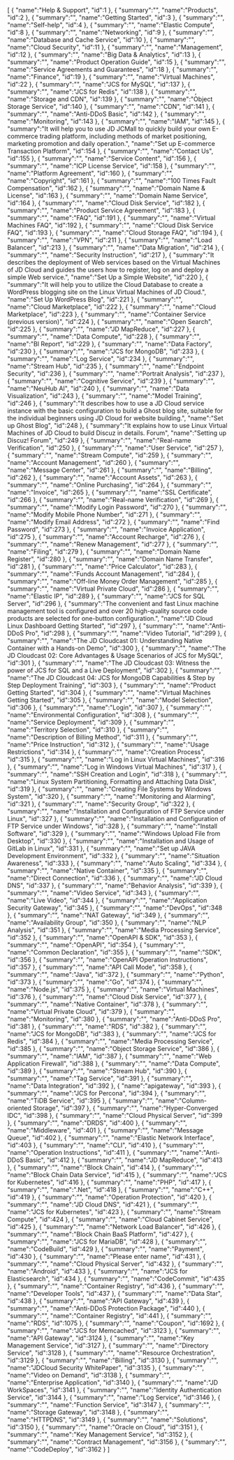 [
	{
		"name":"Help & Support",
		"id":1
	},
	{
		"summary":"",
		"name":"Products",
		"id":2
	},
	{
		"summary":"",
		"name":"Getting Started",
		"id":3
	},
	{
		"summary":"",
		"name":"Self-help",
		"id":4
	},
	{
		"summary":"",
		"name":"Elastic Compute",
		"id":8
	},
	{
		"summary":"",
		"name":"Networking",
		"id":9
	},
	{
		"summary":"",
		"name":"Database and Cache Service",
		"id":10
	},
	{
		"summary":"",
		"name":"Cloud Security",
		"id":11
	},
	{
		"summary":"",
		"name":"Management",
		"id":12
	},
	{
		"summary":"",
		"name":"Big Data & Analytics",
		"id":13
	},
	{
		"summary":"",
		"name":"Product Operation Guide",
		"id":15
	},
	{
		"summary":"",
		"name":"Service Agreements and Guarantees",
		"id":18
	},
	{
		"summary":"",
		"name":"Finance",
		"id":19
	},
	{
		"summary":"",
		"name":"Virtual Machines",
		"id":22
	},
	{
		"summary":"",
		"name":"JCS for MySQL",
		"id":137
	},
	{
		"summary":"",
		"name":"JCS for Redis",
		"id":138
	},
	{
		"summary":"",
		"name":"Storage and CDN",
		"id":139
	},
	{
		"summary":"",
		"name":"Object Storage Service",
		"id":140
	},
	{
		"summary":"",
		"name":"CDN",
		"id":141
	},
	{
		"summary":"",
		"name":"Anti-DDoS Basic",
		"id":142
	},
	{
		"summary":"",
		"name":"Monitoring",
		"id":143
	},
	{
		"summary":"",
		"name":"IAM",
		"id":145
	},
	{
		"summary":"It will help you to use JD JCMall to quickly build your own E-commerce trading platform, including methods of market positioning, marketing promotion and daily operation.",
		"name":"Set up E-commerce Transaction Platform",
		"id":154
	},
	{
		"summary":"",
		"name":"Contact Us",
		"id":155
	},
	{
		"summary":"",
		"name":"Service Content",
		"id":156
	},
	{
		"summary":"",
		"name":"ICP License Service",
		"id":158
	},
	{
		"summary":"",
		"name":"Platform Agreement",
		"id":160
	},
	{
		"summary":"",
		"name":"Copyright",
		"id":161
	},
	{
		"summary":"",
		"name":"100 Times Fault Compensation",
		"id":162
	},
	{
		"summary":"",
		"name":"Domain Name & License",
		"id":163
	},
	{
		"summary":"",
		"name":"Domain Name Service",
		"id":164
	},
	{
		"summary":"",
		"name":"Cloud Disk Service",
		"id":182
	},
	{
		"summary":"",
		"name":"Product Service Agreement",
		"id":183
	},
	{
		"summary":"",
		"name":"FAQ",
		"id":191
	},
	{
		"summary":"",
		"name":"Virtual Machines FAQ",
		"id":192
	},
	{
		"summary":"",
		"name":"Cloud Disk Service FAQ",
		"id":193
	},
	{
		"summary":"",
		"name":"Cloud Storage FAQ",
		"id":194
	},
	{
		"summary":"",
		"name":"VPN",
		"id":211
	},
	{
		"summary":"",
		"name":"Load Balancer",
		"id":213
	},
	{
		"summary":"",
		"name":"Data Migration",
		"id":214
	},
	{
		"summary":"",
		"name":"Security Instruction",
		"id":217
	},
	{
		"summary":"It describes the deployment of Web services based on the Virtual Machines of JD Cloud and guides the users how to register, log on and deploy a simple Web service.",
		"name":"Set Up a Simple Website",
		"id":220
	},
	{
		"summary":"It will help you to utilize the Cloud Database to create a WordPress blogging site on the Linux Virtual Machines of JD Cloud.",
		"name":"Set Up WordPress Blog",
		"id":221
	},
	{
		"summary":"",
		"name":"Cloud Marketplace",
		"id":222
	},
	{
		"summary":"",
		"name":"Cloud Marketplace",
		"id":223
	},
	{
		"summary":"",
		"name":"Container Service (previous version)",
		"id":224
	},
	{
		"summary":"",
		"name":"Open Search",
		"id":225
	},
	{
		"summary":"",
		"name":"JD MapReduce",
		"id":227
	},
	{
		"summary":"",
		"name":"Data Compute",
		"id":228
	},
	{
		"summary":"",
		"name":"BI Report",
		"id":229
	},
	{
		"summary":"",
		"name":"Data Factory",
		"id":230
	},
	{
		"summary":"",
		"name":"JCS for MongoDB",
		"id":233
	},
	{
		"summary":"",
		"name":"Log Service",
		"id":234
	},
	{
		"summary":"",
		"name":"Stream Hub",
		"id":235
	},
	{
		"summary":"",
		"name":"Endpoint Security",
		"id":236
	},
	{
		"summary":"",
		"name":"Portrait Analysis",
		"id":237
	},
	{
		"summary":"",
		"name":"Cognitive Service",
		"id":239
	},
	{
		"summary":"",
		"name":"NeuHub AI",
		"id":240
	},
	{
		"summary":"",
		"name":"Data Visualization",
		"id":243
	},
	{
		"summary":"",
		"name":"Model Training",
		"id":246
	},
	{
		"summary":"It describes how to use a JD Cloud service instance with the basic configuration to build a Ghost blog site, suitable for the individual beginners using JD Cloud for website building.",
		"name":"Set up Ghost Blog",
		"id":248
	},
	{
		"summary":"It explains how to use Linux Virtual Machines of JD Cloud to build Discuz in details. Forum",
		"name":"Setting up Discuz! Forum",
		"id":249
	},
	{
		"summary":"",
		"name":"Real-name Verification",
		"id":250
	},
	{
		"summary":"",
		"name":"User Service",
		"id":257
	},
	{
		"summary":"",
		"name":"Stream Compute",
		"id":259
	},
	{
		"summary":"",
		"name":"Account Management",
		"id":260
	},
	{
		"summary":"",
		"name":"Message Center",
		"id":261
	},
	{
		"summary":"",
		"name":"Billing",
		"id":262
	},
	{
		"summary":"",
		"name":"Account Assets",
		"id":263
	},
	{
		"summary":"",
		"name":"Online Purchasing",
		"id":264
	},
	{
		"summary":"",
		"name":"Invoice",
		"id":265
	},
	{
		"summary":"",
		"name":"SSL Certificate",
		"id":266
	},
	{
		"summary":"",
		"name":"Real-name Verification",
		"id":269
	},
	{
		"summary":"",
		"name":"Modify Login Password",
		"id":270
	},
	{
		"summary":"",
		"name":"Modify Mobile Phone Number",
		"id":271
	},
	{
		"summary":"",
		"name":"Modify Email Address",
		"id":272
	},
	{
		"summary":"",
		"name":"Find Password",
		"id":273
	},
	{
		"summary":"",
		"name":"Invoice Application",
		"id":275
	},
	{
		"summary":"",
		"name":"Account Recharge",
		"id":276
	},
	{
		"summary":"",
		"name":"Renew Management",
		"id":277
	},
	{
		"summary":"",
		"name":"Filing",
		"id":279
	},
	{
		"summary":"",
		"name":"Domain Name Register",
		"id":280
	},
	{
		"summary":"",
		"name":"Domain Name Transfer",
		"id":281
	},
	{
		"summary":"",
		"name":"Price Calculator",
		"id":283
	},
	{
		"summary":"",
		"name":"Funds Account Management",
		"id":284
	},
	{
		"summary":"",
		"name":"Off-line Money Order Management",
		"id":285
	},
	{
		"summary":"",
		"name":"Virtual Private Cloud",
		"id":286
	},
	{
		"summary":"",
		"name":"Elastic IP",
		"id":289
	},
	{
		"summary":"",
		"name":"JCS for SQL Server",
		"id":296
	},
	{
		"summary":"The convenient and fast Linux machine management tool is configured and over 20 high-quality source code products are selected for one-button configuration.",
		"name":"JD Cloud Linux Dashboard Getting Started",
		"id":297
	},
	{
		"summary":"",
		"name":"Anti-DDoS Pro",
		"id":298
	},
	{
		"summary":"",
		"name":"Video Tutorial",
		"id":299
	},
	{
		"summary":"",
		"name":"The JD Cloudcast 01: Understanding Native Container with a Hands-on Demo",
		"id":300
	},
	{
		"summary":"",
		"name":"The JD Cloudcast 02: Core Advantages & Usage Scenarios of JCS for MySQL",
		"id":301
	},
	{
		"summary":"",
		"name":"The JD Cloudcast 03: Witness the power of JCS for SQL and a Live Deployment",
		"id":302
	},
	{
		"summary":"",
		"name":"The JD Cloudcast 04: JCS for MongoDB Capabilities & Step by Step Deployment Training",
		"id":303
	},
	{
		"summary":"",
		"name":"Product Getting Started",
		"id":304
	},
	{
		"summary":"",
		"name":"Virtual Machines Getting Started",
		"id":305
	},
	{
		"summary":"",
		"name":"Model Selection",
		"id":306
	},
	{
		"summary":"",
		"name":"Login",
		"id":307
	},
	{
		"summary":"",
		"name":"Environmental Configuration",
		"id":308
	},
	{
		"summary":"",
		"name":"Service Deployment",
		"id":309
	},
	{
		"summary":"",
		"name":"Territory Selection",
		"id":310
	},
	{
		"summary":"",
		"name":"Description of Billing Method",
		"id":311
	},
	{
		"summary":"",
		"name":"Price Instruction",
		"id":312
	},
	{
		"summary":"",
		"name":"Usage Restrictions",
		"id":314
	},
	{
		"summary":"",
		"name":"Creation Process",
		"id":315
	},
	{
		"summary":"",
		"name":"Log in Linux Virtual Machines",
		"id":316
	},
	{
		"summary":"",
		"name":"Log in Windows Virtual Machines",
		"id":317
	},
	{
		"summary":"",
		"name":"SSH Creation and Login",
		"id":318
	},
	{
		"summary":"",
		"name":"Linux System Partitioning, Formatting and Attaching Data Disk",
		"id":319
	},
	{
		"summary":"",
		"name":"Creating File Systems by Windows System",
		"id":320
	},
	{
		"summary":"",
		"name":"Monitoring and Alarming",
		"id":321
	},
	{
		"summary":"",
		"name":"Security Group",
		"id":322
	},
	{
		"summary":"",
		"name":"Installation and Configuration of FTP Service under Linux",
		"id":327
	},
	{
		"summary":"",
		"name":"Installation and Configuration of FTP Service under Windows",
		"id":328
	},
	{
		"summary":"",
		"name":"Install Software",
		"id":329
	},
	{
		"summary":"",
		"name":"Windows Upload File from Desktop",
		"id":330
	},
	{
		"summary":"",
		"name":"Installation and Usage of GitLab in Linux",
		"id":331
	},
	{
		"summary":"",
		"name":"Set up JAVA Development Environment",
		"id":332
	},
	{
		"summary":"",
		"name":"Situation Awareness",
		"id":333
	},
	{
		"summary":"",
		"name":"Auto Scaling",
		"id":334
	},
	{
		"summary":"",
		"name":"Native Container",
		"id":335
	},
	{
		"summary":"",
		"name":"Direct Connection",
		"id":336
	},
	{
		"summary":"",
		"name":"JD Cloud DNS",
		"id":337
	},
	{
		"summary":"",
		"name":"Behavior Analysis",
		"id":339
	},
	{
		"summary":"",
		"name":"Video Service",
		"id":343
	},
	{
		"summary":"",
		"name":"Live Video",
		"id":344
	},
	{
		"summary":"",
		"name":"Application Security Gateway",
		"id":345
	},
	{
		"summary":"",
		"name":"DevOps",
		"id":348
	},
	{
		"summary":"",
		"name":"NAT Gateway",
		"id":349
	},
	{
		"summary":"",
		"name":"Availability Group",
		"id":350
	},
	{
		"summary":"",
		"name":"NLP Analysis",
		"id":351
	},
	{
		"summary":"",
		"name":"Media Processing Service",
		"id":352
	},
	{
		"summary":"",
		"name":"OpenAPI & SDK",
		"id":353
	},
	{
		"summary":"",
		"name":"OpenAPI",
		"id":354
	},
	{
		"summary":"",
		"name":"Common Declaration",
		"id":355
	},
	{
		"summary":"",
		"name":"SDK",
		"id":356
	},
	{
		"summary":"",
		"name":"OpenAPI Operation Instructions",
		"id":357
	},
	{
		"summary":"",
		"name":"API Call Mode",
		"id":358
	},
	{
		"summary":"",
		"name":"Java",
		"id":372
	},
	{
		"summary":"",
		"name":"Python",
		"id":373
	},
	{
		"summary":"",
		"name":"Go",
		"id":374
	},
	{
		"summary":"",
		"name":"Node.js",
		"id":375
	},
	{
		"summary":"",
		"name":"Virtual Machines",
		"id":376
	},
	{
		"summary":"",
		"name":"Cloud Disk Service",
		"id":377
	},
	{
		"summary":"",
		"name":"Native Container",
		"id":378
	},
	{
		"summary":"",
		"name":"Virtual Private Cloud",
		"id":379
	},
	{
		"summary":"",
		"name":"Monitoring",
		"id":380
	},
	{
		"summary":"",
		"name":"Anti-DDoS Pro",
		"id":381
	},
	{
		"summary":"",
		"name":"RDS",
		"id":382
	},
	{
		"summary":"",
		"name":"JCS for MongoDB",
		"id":383
	},
	{
		"summary":"",
		"name":"JCS for Redis",
		"id":384
	},
	{
		"summary":"",
		"name":"Media Processing Service",
		"id":385
	},
	{
		"summary":"",
		"name":"Object Storage Service",
		"id":386
	},
	{
		"summary":"",
		"name":"IAM",
		"id":387
	},
	{
		"summary":"",
		"name":"Web Application Firewall",
		"id":388
	},
	{
		"summary":"",
		"name":"Data Compute",
		"id":389
	},
	{
		"summary":"",
		"name":"Stream Hub",
		"id":390
	},
	{
		"summary":"",
		"name":"Tag Service",
		"id":391
	},
	{
		"summary":"",
		"name":"Data Integration",
		"id":392
	},
	{
		"name":"apigateway",
		"id":393
	},
	{
		"summary":"",
		"name":"JCS for Percona",
		"id":394
	},
	{
		"summary":"",
		"name":"TiDB Service",
		"id":395
	},
	{
		"summary":"",
		"name":"Column-oriented Storage",
		"id":397
	},
	{
		"summary":"",
		"name":"Hyper-Converged IDC",
		"id":398
	},
	{
		"summary":"",
		"name":"Cloud Physical Server",
		"id":399
	},
	{
		"summary":"",
		"name":"DRDS",
		"id":400
	},
	{
		"summary":"",
		"name":"Middleware",
		"id":401
	},
	{
		"summary":"",
		"name":"Message Queue",
		"id":402
	},
	{
		"summary":"",
		"name":"Elastic Network Interface",
		"id":403
	},
	{
		"summary":"",
		"name":"CLI",
		"id":410
	},
	{
		"summary":"",
		"name":"Operation Instructions",
		"id":411
	},
	{
		"summary":"",
		"name":"Anti-DDoS Basic",
		"id":412
	},
	{
		"summary":"",
		"name":"JD MapReduce",
		"id":413
	},
	{
		"summary":"",
		"name":"Block Chain",
		"id":414
	},
	{
		"summary":"",
		"name":"Block Chain Data Service",
		"id":415
	},
	{
		"summary":"",
		"name":"JCS for Kubernetes",
		"id":416
	},
	{
		"summary":"",
		"name":"PHP",
		"id":417
	},
	{
		"summary":"",
		"name":".Net",
		"id":418
	},
	{
		"summary":"",
		"name":"C++",
		"id":419
	},
	{
		"summary":"",
		"name":"Operation Protection",
		"id":420
	},
	{
		"summary":"",
		"name":"JD Cloud DNS",
		"id":421
	},
	{
		"summary":"",
		"name":"JCS for Kubernetes",
		"id":423
	},
	{
		"summary":"",
		"name":"Stream Compute",
		"id":424
	},
	{
		"summary":"",
		"name":"Cloud Cabinet Service",
		"id":425
	},
	{
		"summary":"",
		"name":"Network Load Balancer",
		"id":426
	},
	{
		"summary":"",
		"name":"Block Chain BaaS Platform",
		"id":427
	},
	{
		"summary":"",
		"name":"JCS for MariaDB",
		"id":428
	},
	{
		"summary":"",
		"name":"CodeBuild",
		"id":429
	},
	{
		"summary":"",
		"name":"Payment",
		"id":430
	},
	{
		"summary":"",
		"name":"Please enter name",
		"id":431
	},
	{
		"summary":"",
		"name":"Cloud Physical Server",
		"id":432
	},
	{
		"summary":"",
		"name":"Android",
		"id":433
	},
	{
		"summary":"",
		"name":"JCS for Elasticsearch",
		"id":434
	},
	{
		"summary":"",
		"name":"CodeCommit",
		"id":435
	},
	{
		"summary":"",
		"name":"Container Registry",
		"id":436
	},
	{
		"summary":"",
		"name":"Developer Tools",
		"id":437
	},
	{
		"summary":"",
		"name":"Data Star",
		"id":438
	},
	{
		"summary":"",
		"name":"API Gateway",
		"id":439
	},
	{
		"summary":"",
		"name":"Anti-DDoS Protection Package",
		"id":440
	},
	{
		"summary":"",
		"name":"Container Registry",
		"id":441
	},
	{
		"summary":"",
		"name":"RDS",
		"id":1075
	},
	{
		"summary":"",
		"name":"Coupon",
		"id":1692
	},
	{
		"summary":"",
		"name":"JCS for Memcached",
		"id":3123
	},
	{
		"summary":"",
		"name":"API Gateway",
		"id":3124
	},
	{
		"summary":"",
		"name":"Key Management Service",
		"id":3127
	},
	{
		"summary":"",
		"name":"Directory Service",
		"id":3128
	},
	{
		"summary":"",
		"name":"Resource Orchestration",
		"id":3129
	},
	{
		"summary":"",
		"name":"Billing",
		"id":3130
	},
	{
		"summary":"",
		"name":"JDCloud Security WhitePaper",
		"id":3135
	},
	{
		"summary":"",
		"name":"Video on Demand",
		"id":3138
	},
	{
		"summary":"",
		"name":"Enterprise Application",
		"id":3140
	},
	{
		"summary":"",
		"name":"JD WorkSpaces",
		"id":3141
	},
	{
		"summary":"",
		"name":"Identity Authentication Service",
		"id":3144
	},
	{
		"summary":"",
		"name":"Log Service",
		"id":3146
	},
	{
		"summary":"",
		"name":"Function Service",
		"id":3147
	},
	{
		"summary":"",
		"name":"Storage Gateway",
		"id":3148
	},
	{
		"summary":"",
		"name":"HTTPDNS",
		"id":3149
	},
	{
		"summary":"",
		"name":"Solutions",
		"id":3150
	},
	{
		"summary":"",
		"name":"Oracle on Cloud",
		"id":3151
	},
	{
		"summary":"",
		"name":"Key Management Service",
		"id":3152
	},
	{
		"summary":"",
		"name":"Contract Management",
		"id":3156
	},
	{
		"summary":"",
		"name":"CodeDeploy",
		"id":3162
	}
]
